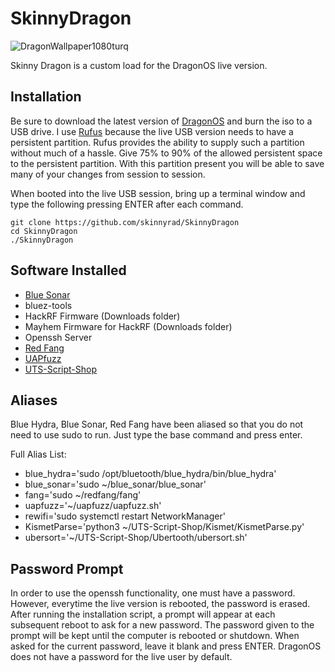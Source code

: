 # SkinnyDragon
![DragonWallpaper1080turq](https://user-images.githubusercontent.com/20311289/222309740-bc611523-16c6-4f3e-9b08-7aabdec38366.png)

Skinny Dragon is a custom load for the DragonOS live version. 

## Installation
Be sure to download the latest version of [DragonOS](https://sourceforge.net/projects/dragonos-focal/) and burn the iso to a USB drive. I use [Rufus](https://rufus.ie/en/) because the live USB version needs to have a persistent partition. Rufus provides the ability to supply such a partition without much of a hassle. Give 75% to 90% of the allowed persistent space to the persistent partition. With this partition present you will be able to save many of your changes from session to session.

When booted into the live USB session, bring up a terminal window and type the following pressing ENTER after each command.
```
git clone https://github.com/skinnyrad/SkinnyDragon
cd SkinnyDragon
./SkinnyDragon
```

## Software Installed
- [Blue Sonar](https://github.com/ZeroChaos-/blue_sonar)
- bluez-tools
- HackRF Firmware (Downloads folder)
- Mayhem Firmware for HackRF (Downloads folder)
- Openssh Server
- [Red Fang](https://gitlab.com/kalilinux/packages/redfang)
- [UAPfuzz](https://github.com/skinnyrad/uapfuzz)
- [UTS-Script-Shop](https://github.com/skinnyrad/UTS-Script-Shop)

## Aliases
Blue Hydra, Blue Sonar, Red Fang have been aliased so that you do not need to use sudo to run. Just type the base command and press enter.

Full Alias List:
- blue_hydra='sudo /opt/bluetooth/blue_hydra/bin/blue_hydra'
- blue_sonar='sudo ~/blue_sonar/blue_sonar'
- fang='sudo ~/redfang/fang'
- uapfuzz='~/uapfuzz/uapfuzz.sh'
- rewifi='sudo systemctl restart NetworkManager'
- KismetParse='python3 ~/UTS-Script-Shop/Kismet/KismetParse.py'
- ubersort='~/UTS-Script-Shop/Ubertooth/ubersort.sh'


## Password Prompt
In order to use the openssh functionality, one must have a password. However, everytime the live version is rebooted, the password is erased. After running the installation script, a prompt will appear at each subsequent reboot to ask for a new password. The password given to the prompt will be kept until the computer is rebooted or shutdown. When asked for the current password, leave it blank and press ENTER. DragonOS does not have a password for the live user by default.
